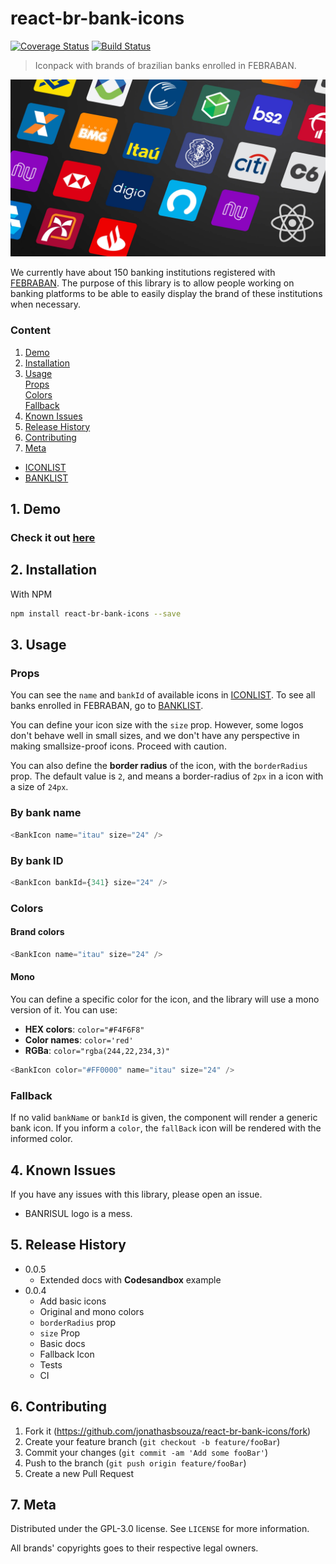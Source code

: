 # react-br-bank-icons
[![Coverage Status](https://coveralls.io/repos/github/jonathasbsouza/react-br-bank-icons/badge.svg?branch=master)](https://coveralls.io/github/jonathasbsouza/react-br-bank-icons?branch=master)
[![Build Status](https://travis-ci.org/jonathasbsouza/react-br-bank-icons.svg?branch=master)](https://travis-ci.org/jonathasbsouza/react-br-bank-icons)

> Iconpack with brands of brazilian banks enrolled in FEBRABAN.

![Imagem com todos os ícones disponíveis](docs/react-br-bank-icons-example.jpg)

We currently have about 150 banking institutions registered with [FEBRABAN](https://portal.febraban.org.br/). The purpose of this library is to allow people working on banking platforms to be able to easily display the brand of these institutions when necessary.

### Content

1. [Demo](##1.-Demo)
2. [Installation](##2.-Installation)
3. [Usage](##3.-Usage)     
    [Props](###Props)     
    [Colors](###Colors)     
    [Fallback](###Fallback)     
4. [Known Issues](##4.-Known-Issues)
5. [Release History](##5.-Release-History)
6. [Contributing](##6.-Contributing)
7. [Meta](##7.-Meta)
- [ICONLIST](docs/ICONLIST.md)
- [BANKLIST](docs/BANKLIST.md)

## 1. Demo

### **Check it out [here](https://codesandbox.io/s/react-br-bank-icons-mwl81?file=/src/App.js)**

## 2. Installation

With NPM

```sh
npm install react-br-bank-icons --save
```


## 3. Usage

### Props

You can see the `name` and `bankId` of available icons in [ICONLIST](docs/ICONLIST.md). To see all banks enrolled in FEBRABAN, go to [BANKLIST](docs/BANKLIST.md).

You can define your icon size with the `size` prop. However, some logos don't behave well in small sizes, and we don't have any perspective in making smallsize-proof icons. Proceed with caution.

You can also define the **border radius** of the icon, with the `borderRadius` prop. The default value is `2`, and means a border-radius of `2px` in a icon with a size of `24px`.

### By bank name

```js
<BankIcon name="itau" size="24" />
```

### By bank ID

```js
<BankIcon bankId={341} size="24" />
```

### Colors

#### Brand colors

```js
<BankIcon name="itau" size="24" />
```

#### Mono

You can define a specific color for the icon, and the library will use a mono version of it. You can use:
-  **HEX colors**: `color="#F4F6F8"`
-  **Color names**: `color='red'`
-  **RGBa**: `color="rgba(244,22,234,3)"`

```js
<BankIcon color="#FF0000" name="itau" size="24" />
```

### Fallback

If no valid `bankName` or `bankId` is given, the component will render a generic bank icon. If you inform a `color`, the `fallBack` icon will be rendered with the informed color.


## 4. Known Issues
If you have any issues with this library, please open an issue.

- BANRISUL logo is a mess.

## 5. Release History

* 0.0.5
    * Extended docs with **Codesandbox** example
* 0.0.4
    * Add basic icons
    * Original and mono colors
    * `borderRadius` prop
    * `size` Prop
    * Basic docs
    * Fallback Icon
    * Tests
    * CI

## 6. Contributing

1. Fork it (<https://github.com/jonathasbsouza/react-br-bank-icons/fork>)
2. Create your feature branch (`git checkout -b feature/fooBar`)
3. Commit your changes (`git commit -am 'Add some fooBar'`)
4. Push to the branch (`git push origin feature/fooBar`)
5. Create a new Pull Request

## 7. Meta

Distributed under the GPL-3.0 license. See ``LICENSE`` for more information.

All brands' copyrights goes to their respective legal owners.

